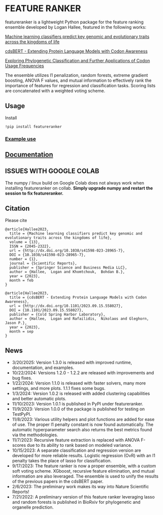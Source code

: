 # FEATURE RANKER
featureranker is a lightweight Python package for the feature ranking ensemble developed by Logan Hallee, featured in the following works:

[Machine learning classifiers predict key genomic and evolutionary traits across the kingdoms of life](https://www.nature.com/articles/s41598-023-28965-7)

[cdsBERT - Extending Protein Language Models with Codon Awareness](https://www.biorxiv.org/content/10.1101/2023.09.15.558027v1.abstract)

[Exploring Phylogenetic Classification and Further Applications of Codon Usage Frequencies](https://www.biorxiv.org/content/10.1101/2022.07.20.500846v1.abstract)

The ensemble utilizes l1 penalization, random forests, extreme gradient boosting, ANOVA F values, and mutual information to effectively rank the importance of features for regression and classification tasks. Scoring lists are concatenated with a weighted voting scheme.

## Usage

Install
```
!pip install featureranker
```
### [Example use](https://github.com/lhallee/featureranker/blob/main/example_usage.ipynb)

## [Documentation](https://github.com/lhallee/featureranker/tree/main/documentation)

## ISSUES WITH GOOGLE COLAB
The numpy / linux build on Google Colab does not always work when installing featureranker on collab.
**Simply upgrade numpy and restart the session to fix featureranker.**

## Citation
Please cite 
```
@article{Hallee2023,
  title = {Machine learning classifiers predict key genomic and evolutionary traits across the kingdoms of life},
  volume = {13},
  ISSN = {2045-2322},
  url = {http://dx.doi.org/10.1038/s41598-023-28965-7},
  DOI = {10.1038/s41598-023-28965-7},
  number = {1},
  journal = {Scientific Reports},
  publisher = {Springer Science and Business Media LLC},
  author = {Hallee,  Logan and Khomtchouk,  Bohdan B.},
  year = {2023},
  month = feb 
}
```
```
@article{Hallee2023,
  title = {cdsBERT - Extending Protein Language Models with Codon Awareness},
  url = {http://dx.doi.org/10.1101/2023.09.15.558027},
  DOI = {10.1101/2023.09.15.558027},
  publisher = {Cold Spring Harbor Laboratory},
  author = {Hallee,  Logan and Rafailidis,  Nikolaos and Gleghorn,  Jason P.},
  year = {2023},
  month = sep 
}
```

## News
* 3/20/2025: Version 1.3.0 is released with improved runtime, documentation, and examples.
* 10/22/2024: Versions 1.2.0 - 1.2.2 are released with improvements and bug fixes.
* 1/22/2024: Version 1.1.0 is released with faster solvers, many more settings, and more plots. 1.1.1 fixes some bugs.
* 1/3/2024: Version 1.0.2 is released with added clustering capabilities and better automatic plots.
* 11/10/2023: Version 1.0.1 is published in PyPI under featureranker.
* 11/9/2023: Version 1.0.0 of the package is published for testing on TestPyPI.
* 11/8/2023: Various utility helpers and plot functions are added for ease of use. The proper l1 penalty constant is now found automatically. The automatic hyperparameter search also returns the best metrics found via the methodologies.
* 11/7/2023: Recursive feature extraction is replaced with ANOVA F-scores due to its ability to rank based on modeled variance.
* 10/15/2023: A separate classification and regression version are developed for more reliable results. Logistic regression (OvR) with an l1 penalty takes the place of lasso for classification.
* 9/17/2023: The feature ranker is now a proper ensemble, with a custom soft voting scheme. XGboost, recursive feature elimination, and mutual information are also leveraged. The ensemble is used to unify the results of the previous papers in the cdsBERT paper.
* 2/6/2023: The preliminary work makes its way into Nature Scientific Reports!
* 7/21/2022: A preliminary version of this feature ranker leveraging lasso and random forests is published in BioRxiv for phylogenetic and organelle prediction.

